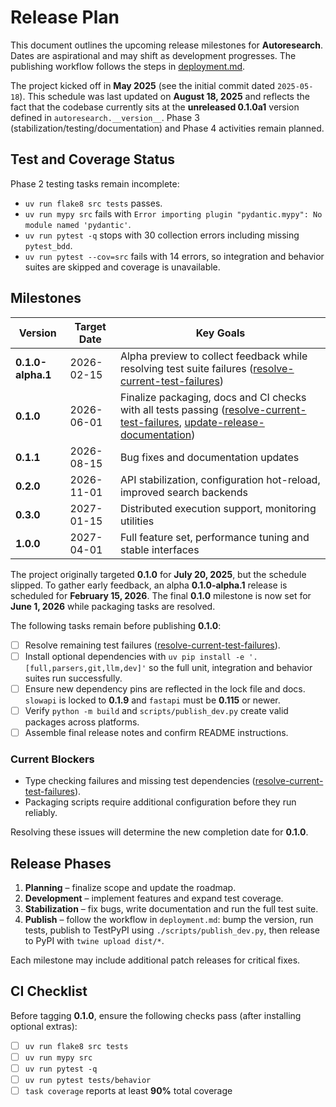 # Release Plan

This document outlines the upcoming release milestones for **Autoresearch**. Dates are aspirational and may shift as development progresses. The publishing workflow follows the steps in [deployment.md](deployment.md).

The project kicked off in **May 2025** (see the initial commit dated `2025-05-18`).
This schedule was last updated on **August 18, 2025** and reflects the fact that
the codebase currently sits at the **unreleased 0.1.0a1** version defined in
`autoresearch.__version__`. Phase 3 (stabilization/testing/documentation) and
Phase 4 activities remain planned.

## Test and Coverage Status

Phase 2 testing tasks remain incomplete:

- `uv run flake8 src tests` passes.
- `uv run mypy src` fails with `Error importing plugin "pydantic.mypy": No module named 'pydantic'`.
- `uv run pytest -q` stops with 30 collection errors including missing `pytest_bdd`.
- `uv run pytest --cov=src` fails with 14 errors, so integration and behavior suites are skipped and coverage is unavailable.

## Milestones

| Version | Target Date | Key Goals |
| ------- | ----------- | --------- |
| **0.1.0-alpha.1** | 2026-02-15 | Alpha preview to collect feedback while resolving test suite failures ([resolve-current-test-failures](../issues/archive/resolve-current-test-failures.md)) |
| **0.1.0** | 2026-06-01 | Finalize packaging, docs and CI checks with all tests passing ([resolve-current-test-failures](../issues/archive/resolve-current-test-failures.md), [update-release-documentation](../issues/archive/update-release-documentation.md)) |
| **0.1.1** | 2026-08-15 | Bug fixes and documentation updates |
| **0.2.0** | 2026-11-01 | API stabilization, configuration hot-reload, improved search backends |
| **0.3.0** | 2027-01-15 | Distributed execution support, monitoring utilities |
| **1.0.0** | 2027-04-01 | Full feature set, performance tuning and stable interfaces |

The project originally targeted **0.1.0** for **July 20, 2025**, but the
schedule slipped. To gather early feedback, an alpha **0.1.0-alpha.1**
release is scheduled for **February 15, 2026**. The final **0.1.0** milestone is
now set for **June 1, 2026** while packaging tasks are resolved.

The following tasks remain before publishing **0.1.0**:

- [ ] Resolve remaining test failures ([resolve-current-test-failures](../issues/archive/resolve-current-test-failures.md)).
- [ ] Install optional dependencies with `uv pip install -e '.[full,parsers,git,llm,dev]'` so the full unit, integration and behavior suites run successfully.
- [ ] Ensure new dependency pins are reflected in the lock file and docs. `slowapi` is locked to **0.1.9** and `fastapi` must be **0.115** or newer.
- [ ] Verify `python -m build` and `scripts/publish_dev.py` create valid packages across platforms.
- [ ] Assemble final release notes and confirm README instructions.

### Current Blockers

- Type checking failures and missing test dependencies ([resolve-current-test-failures](../issues/archive/resolve-current-test-failures.md)).
- Packaging scripts require additional configuration before they run reliably.

Resolving these issues will determine the new completion date for **0.1.0**.

## Release Phases

1. **Planning** – finalize scope and update the roadmap.
2. **Development** – implement features and expand test coverage.
3. **Stabilization** – fix bugs, write documentation and run the full test suite.
4. **Publish** – follow the workflow in `deployment.md`: bump the version, run tests, publish to TestPyPI using `./scripts/publish_dev.py`, then release to PyPI with `twine upload dist/*`.

Each milestone may include additional patch releases for critical fixes.

## CI Checklist

Before tagging **0.1.0**, ensure the following checks pass (after installing optional extras):

- [ ] `uv run flake8 src tests`
- [ ] `uv run mypy src`
- [ ] `uv run pytest -q`
- [ ] `uv run pytest tests/behavior`
- [ ] `task coverage` reports at least **90%** total coverage
